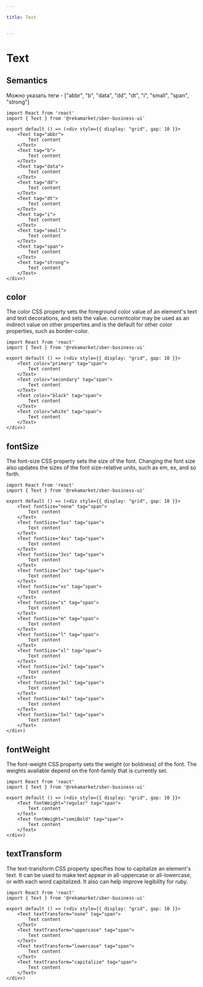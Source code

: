 ```yaml
---

title: Text


---
```


# Text

## Semantics
Можно указать теги - ["abbr", "b", "data", "dd", "dt", "i", "small", "span", "strong"]

```tsx
import React from 'react'
import { Text } from '@rekamarket/sber-business-ui'

export default () => (<div style={{ display: "grid", gap: 10 }}>
	<Text tag="abbr">
		Text content
	</Text>
	<Text tag="b">
		Text content
	</Text>
	<Text tag="data">
		Text content
	</Text>
	<Text tag="dd">
		Text content
	</Text>
	<Text tag="dt">
		Text content
	</Text>
	<Text tag="i">
		Text content
	</Text>
	<Text tag="small">
		Text content
	</Text>
	<Text tag="span">
		Text content
	</Text>
	<Text tag="strong">
		Text content
	</Text>
</div>)
```

## color
The color CSS property sets the foreground color value of an element's text and text decorations, and sets the <currentcolor> value. currentcolor may be used as an indirect value on other properties and is the default for other color properties, such as border-color.

```tsx
import React from 'react'
import { Text } from '@rekamarket/sber-business-ui'

export default () => (<div style={{ display: "grid", gap: 10 }}>
	<Text color="primary" tag="span">
		Text content
	</Text>
	<Text color="secondary" tag="span">
		Text content
	</Text>
	<Text color="black" tag="span">
		Text content
	</Text>
	<Text color="white" tag="span">
		Text content
	</Text>
</div>)
```

## fontSize
The font-size CSS property sets the size of the font. Changing the font size also updates the sizes of the font size-relative <length> units, such as em, ex, and so forth.

```tsx
import React from 'react'
import { Text } from '@rekamarket/sber-business-ui'

export default () => (<div style={{ display: "grid", gap: 10 }}>
	<Text fontSize="none" tag="span">
		Text content
	</Text>
	<Text fontSize="5xs" tag="span">
		Text content
	</Text>
	<Text fontSize="4xs" tag="span">
		Text content
	</Text>
	<Text fontSize="3xs" tag="span">
		Text content
	</Text>
	<Text fontSize="2xs" tag="span">
		Text content
	</Text>
	<Text fontSize="xs" tag="span">
		Text content
	</Text>
	<Text fontSize="s" tag="span">
		Text content
	</Text>
	<Text fontSize="m" tag="span">
		Text content
	</Text>
	<Text fontSize="l" tag="span">
		Text content
	</Text>
	<Text fontSize="xl" tag="span">
		Text content
	</Text>
	<Text fontSize="2xl" tag="span">
		Text content
	</Text>
	<Text fontSize="3xl" tag="span">
		Text content
	</Text>
	<Text fontSize="4xl" tag="span">
		Text content
	</Text>
	<Text fontSize="5xl" tag="span">
		Text content
	</Text>
</div>)
```

## fontWeight
The font-weight CSS property sets the weight (or boldness) of the font. The weights available depend on the font-family that is currently set.

```tsx
import React from 'react'
import { Text } from '@rekamarket/sber-business-ui'

export default () => (<div style={{ display: "grid", gap: 10 }}>
	<Text fontWeight="regular" tag="span">
		Text content
	</Text>
	<Text fontWeight="semiBold" tag="span">
		Text content
	</Text>
</div>)
```

## textTransform
The text-transform CSS property specifies how to capitalize an element's text. It can be used to make text appear in all-uppercase or all-lowercase, or with each word capitalized. It also can help improve legibility for ruby.

```tsx
import React from 'react'
import { Text } from '@rekamarket/sber-business-ui'

export default () => (<div style={{ display: "grid", gap: 10 }}>
	<Text textTransform="none" tag="span">
		Text content
	</Text>
	<Text textTransform="uppercase" tag="span">
		Text content
	</Text>
	<Text textTransform="lowercase" tag="span">
		Text content
	</Text>
	<Text textTransform="capitalize" tag="span">
		Text content
	</Text>
</div>)
```
